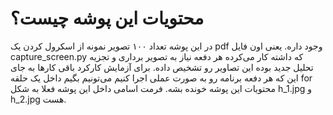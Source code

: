 # محتویات این پوشه چیست؟
در این پوشه تعداد ۱۰۰ تصویر نمونه از اسکرول کردن یک pdf وجود داره. یعنی اون فایل capture_screen.py که داشته کار می‌کرده هر دفعه نیاز به تصویر برداری و تجزیه تحلیل جدید بوده این تصاویر رو تشخیص داده. برای آزمایش کارکرد باقی کارها به جای این که هر دفعه برنامه رو به صورت عملی اجرا کنیم می‌تونیم بگیم داخل یک حلقه for محتویات این پوشه خونده بشه.
فرمت اسامی داخل این پوشه فعلا به شکل h_1.jpg و h_2.jpg هست.